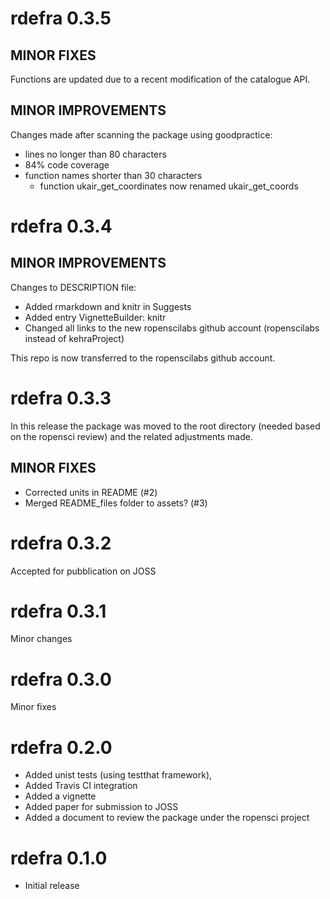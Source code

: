 rdefra 0.3.5
==============

## MINOR FIXES
Functions are updated due to a recent modification of the catalogue API.

## MINOR IMPROVEMENTS
Changes made after scanning the package using goodpractice:
* lines no longer than 80 characters
* 84% code coverage
* function names shorter than 30 characters
  - function ukair_get_coordinates now renamed ukair_get_coords

rdefra 0.3.4
==============

## MINOR IMPROVEMENTS
Changes to DESCRIPTION file:

* Added rmarkdown and knitr in Suggests
* Added entry VignetteBuilder: knitr
* Changed all links to the new ropenscilabs github account (ropenscilabs instead of kehraProject)

This repo is now transferred to the ropenscilabs github account.

rdefra 0.3.3
==============

In this release the package was moved to the root directory (needed based on the ropensci review) and the related adjustments made.

## MINOR FIXES

* Corrected units in README (#2)
* Merged README_files folder to assets? (#3)

rdefra 0.3.2
==============

Accepted for pubblication on JOSS

rdefra 0.3.1
==============

Minor changes

rdefra 0.3.0
==============

Minor fixes

rdefra 0.2.0
==============

* Added unist tests (using testthat framework), 
* Added Travis CI integration
* Added a vignette
* Added paper for submission to JOSS
* Added a document to review the package under the ropensci project

rdefra 0.1.0
==============

* Initial release
